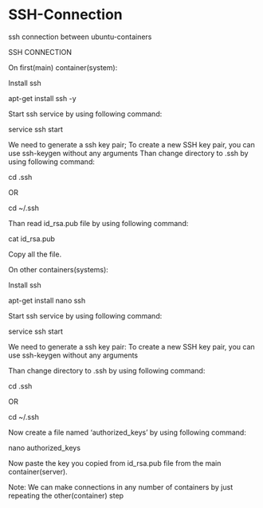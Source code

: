 # SSH-Connection
ssh connection between ubuntu-containers

SSH CONNECTION

On first(main) container(system):

Install ssh

apt-get install  ssh -y


Start ssh service by using following command:


service ssh start


We need to generate a ssh key pair;
To create a new SSH key pair, you can use ssh-keygen without any arguments
Than change directory to .ssh by using following command:

cd .ssh


OR

cd ~/.ssh


Than read id_rsa.pub file by using following command:

cat id_rsa.pub


Copy all the file.

On other containers(systems):

Install ssh

apt-get install nano ssh


Start ssh service by using following command:

service ssh start


We need to generate a ssh key pair:
To create a new SSH key pair, you can use ssh-keygen without any arguments

Than change directory to .ssh by using following command:

cd .ssh


OR

cd ~/.ssh


Now create a file named ‘authorized_keys’ by using following command:

nano authorized_keys


Now paste the key you copied from id_rsa.pub file from the main container(server).

Note:
         We can make connections in any number of containers by just repeating the other(container) step


